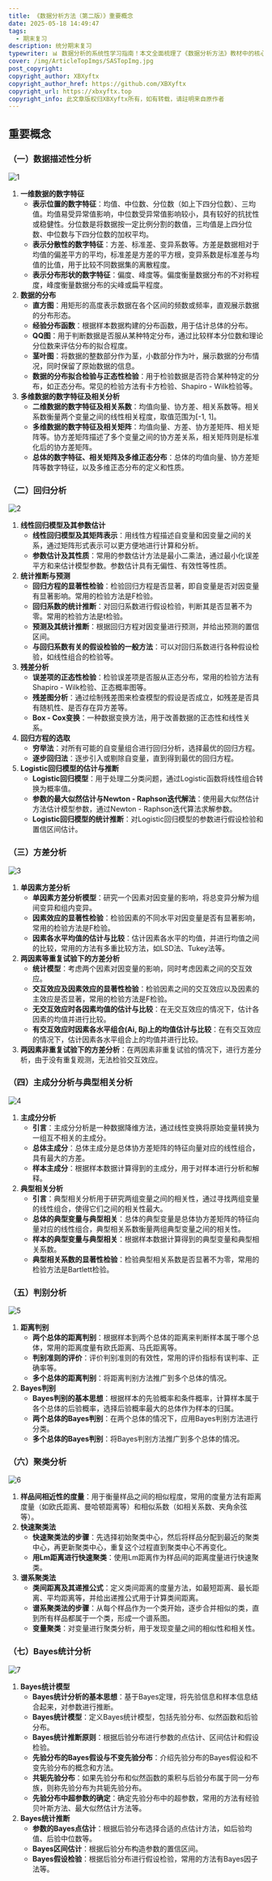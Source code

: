 ```yaml
---
title: 《数据分析方法（第二版）》重要概念
date: 2025-05-18 14:49:47
tags:
  - 期末复习
description: 统分期末复习
typewriter: 📊 数据分析的系统性学习指南！本文全面梳理了《数据分析方法》教材中的核心概念与重要理论。从基础的描述性分析到高级的贝叶斯统计，涵盖七大模块：数据描述、回归分析、方差分析、主成分分析、判别分析、聚类分析和贝叶斯统计。每个模块都详细介绍了理论基础、分析方法、参数估计、假设检验等关键内容。为统计学习者提供了完整的知识体系梳理，是期末复习和统计分析实践的重要参考资料。
cover: /img/ArticleTopImgs/SASTopImg.jpg
post_copyright:
copyright_author: XBXyftx
copyright_author_href: https://github.com/XBXyftx
copyright_url: https://xbxyftx.top
copyright_info: 此文章版权归XBXyftx所有，如有转载，请註明来自原作者
---
```


## 重要概念

### （一）数据描述性分析

![1](SAS/1.png)

1. **一维数据的数字特征**
    - **表示位置的数字特征**：均值、中位数、分位数（如上下四分位数）、三均值。均值易受异常值影响，中位数受异常值影响较小，具有较好的抗扰性或稳健性。分位数是将数据按一定比例分割的数值，三均值是上四分位数、中位数与下四分位数的加权平均。
    - **表示分散性的数字特征**：方差、标准差、变异系数等。方差是数据相对于均值的偏差平方的平均，标准差是方差的平方根，变异系数是标准差与均值的比值，用于比较不同数据集的离散程度。
    - **表示分布形状的数字特征**：偏度、峰度等。偏度衡量数据分布的不对称程度，峰度衡量数据分布的尖峰或扁平程度。
2. **数据的分布**
    - **直方图**：用矩形的高度表示数据在各个区间的频数或频率，直观展示数据的分布形态。
    - **经验分布函数**：根据样本数据构建的分布函数，用于估计总体的分布。
    - **QQ图**：用于判断数据是否服从某种特定分布，通过比较样本分位数和理论分位数来评估分布的拟合程度。
    - **茎叶图**：将数据的整数部分作为茎，小数部分作为叶，展示数据的分布情况，同时保留了原始数据的信息。
    - **数据的分布拟合检验与正态性检验**：用于检验数据是否符合某种特定的分布，如正态分布。常见的检验方法有卡方检验、Shapiro - Wilk检验等。
3. **多维数据的数字特征及相关分析**
    - **二维数据的数字特征及相关系数**：均值向量、协方差、相关系数等。相关系数衡量两个变量之间的线性相关程度，取值范围为[-1, 1]。
    - **多维数据的数字特征及相关矩阵**：均值向量、方差、协方差矩阵、相关矩阵等。协方差矩阵描述了多个变量之间的协方差关系，相关矩阵则是标准化后的协方差矩阵。
    - **总体的数字特征、相关矩阵及多维正态分布**：总体的均值向量、协方差矩阵等数字特征，以及多维正态分布的定义和性质。

### （二）回归分析

![2](SAS/2.png)

1. **线性回归模型及其参数估计**
    - **线性回归模型及其矩阵表示**：用线性方程描述自变量和因变量之间的关系，通过矩阵形式表示可以更方便地进行计算和分析。
    - **参数估计及其性质**：常用的参数估计方法是最小二乘法，通过最小化误差平方和来估计模型参数。参数估计具有无偏性、有效性等性质。
2. **统计推断与预测**
    - **回归方程的显著性检验**：检验回归方程是否显著，即自变量是否对因变量有显著影响。常用的检验方法是F检验。
    - **回归系数的统计推断**：对回归系数进行假设检验，判断其是否显著不为零。常用的检验方法是t检验。
    - **预测及其统计推断**：根据回归方程对因变量进行预测，并给出预测的置信区间。
    - **与回归系数有关的假设检验的一般方法**：可以对回归系数进行各种假设检验，如线性组合的检验等。
3. **残差分析**
    - **误差项的正态性检验**：检验误差项是否服从正态分布，常用的检验方法有Shapiro - Wilk检验、正态概率图等。
    - **残差图分析**：通过绘制残差图来检查模型的假设是否成立，如残差是否具有随机性、是否存在异方差等。
    - **Box - Cox变换**：一种数据变换方法，用于改善数据的正态性和线性关系。
4. **回归方程的选取**
    - **穷举法**：对所有可能的自变量组合进行回归分析，选择最优的回归方程。
    - **逐步回归法**：逐步引入或剔除自变量，直到得到最优的回归方程。
5. **Logistic回归模型的估计与推断**
    - **Logistic回归模型**：用于处理二分类问题，通过Logistic函数将线性组合转换为概率值。
    - **参数的最大似然估计与Newton - Raphson迭代解法**：使用最大似然估计方法估计模型参数，通过Newton - Raphson迭代算法求解参数。
    - **Logistic回归模型的统计推断**：对Logistic回归模型的参数进行假设检验和置信区间估计。

### （三）方差分析

![3](SAS/3.png)

1. **单因素方差分析**
    - **单因素方差分析模型**：研究一个因素对因变量的影响，将总变异分解为组间变异和组内变异。
    - **因素效应的显著性检验**：检验因素的不同水平对因变量是否有显著影响，常用的检验方法是F检验。
    - **因素各水平均值的估计与比较**：估计因素各水平的均值，并进行均值之间的比较，常用的方法有多重比较方法，如LSD法、Tukey法等。
2. **两因素等重复试验下的方差分析**
    - **统计模型**：考虑两个因素对因变量的影响，同时考虑因素之间的交互效应。
    - **交互效应及因素效应的显著性检验**：检验因素之间的交互效应以及因素的主效应是否显著，常用的检验方法是F检验。
    - **无交互效应时各因素均值的估计与比较**：在无交互效应的情况下，估计各因素的均值并进行比较。
    - **有交互效应时因素各水平组合(Ai, Bj)上的均值估计与比较**：在有交互效应的情况下，估计因素各水平组合上的均值并进行比较。
3. **两因素非重复试验下的方差分析**：在两因素非重复试验的情况下，进行方差分析，由于没有重复观测，无法检验交互效应。

### （四）主成分分析与典型相关分析

![4](SAS/4.png)

1. **主成分分析**
    - **引言**：主成分分析是一种数据降维方法，通过线性变换将原始变量转换为一组互不相关的主成分。
    - **总体主成分**：总体主成分是总体协方差矩阵的特征向量对应的线性组合，具有最大的方差。
    - **样本主成分**：根据样本数据计算得到的主成分，用于对样本进行分析和解释。
2. **典型相关分析**
    - **引言**：典型相关分析用于研究两组变量之间的相关性，通过寻找两组变量的线性组合，使得它们之间的相关性最大。
    - **总体的典型变量与典型相关**：总体的典型变量是总体协方差矩阵的特征向量对应的线性组合，典型相关系数衡量两组典型变量之间的相关性。
    - **样本的典型变量与典型相关**：根据样本数据计算得到的典型变量和典型相关系数。
    - **典型相关系数的显著性检验**：检验典型相关系数是否显著不为零，常用的检验方法是Bartlett检验。

### （五）判别分析

![5](SAS/5.png)

1. **距离判别**
    - **两个总体的距离判别**：根据样本到两个总体的距离来判断样本属于哪个总体，常用的距离度量有欧氏距离、马氏距离等。
    - **判别准则的评价**：评价判别准则的有效性，常用的评价指标有误判率、正确率等。
    - **多个总体的距离判别**：将距离判别方法推广到多个总体的情况。
2. **Bayes判别**
    - **Bayes判别的基本思想**：根据样本的先验概率和条件概率，计算样本属于各个总体的后验概率，选择后验概率最大的总体作为样本的归属。
    - **两个总体的Bayes判别**：在两个总体的情况下，应用Bayes判别方法进行分类。
    - **多个总体的Bayes判别**：将Bayes判别方法推广到多个总体的情况。

### （六）聚类分析

![6](SAS/6.png)

1. **样品间相近性的度量**：用于衡量样品之间的相似程度，常用的度量方法有距离度量（如欧氏距离、曼哈顿距离等）和相似系数（如相关系数、夹角余弦等）。
2. **快速聚类法**
    - **快速聚类法的步骤**：先选择初始聚类中心，然后将样品分配到最近的聚类中心，再更新聚类中心，重复这个过程直到聚类中心不再变化。
    - **用Lm距离进行快速聚类**：使用Lm距离作为样品间的距离度量进行快速聚类。
3. **谱系聚类法**
    - **类间距离及其递推公式**：定义类间距离的度量方法，如最短距离、最长距离、平均距离等，并给出递推公式用于计算类间距离。
    - **谱系聚类法的步骤**：从每个样品作为一个类开始，逐步合并相似的类，直到所有样品都属于一个类，形成一个谱系图。
    - **变量聚类**：对变量进行聚类分析，用于发现变量之间的相似性和相关性。

### （七）Bayes统计分析

![7](SAS/7.png)

1. **Bayes统计模型**
    - **Bayes统计分析的基本思想**：基于Bayes定理，将先验信息和样本信息结合起来，对参数进行推断。
    - **Bayes统计模型**：定义Bayes统计模型，包括先验分布、似然函数和后验分布。
    - **Bayes统计推断原则**：根据后验分布进行参数的点估计、区间估计和假设检验。
    - **先验分布的Bayes假设与不变先验分布**：介绍先验分布的Bayes假设和不变先验分布的概念和方法。
    - **共轭先验分布**：如果先验分布和似然函数的乘积与后验分布属于同一分布族，则称先验分布为共轭先验分布。
    - **先验分布中超参数的确定**：确定先验分布中的超参数，常用的方法有经验贝叶斯方法、最大似然估计方法等。
2. **Bayes统计推断**
    - **参数的Bayes点估计**：根据后验分布选择合适的点估计方法，如后验均值、后验中位数等。
    - **Bayes区间估计**：根据后验分布构造参数的置信区间。
    - **Bayes假设检验**：根据后验分布进行假设检验，常用的方法有Bayes因子法等。
